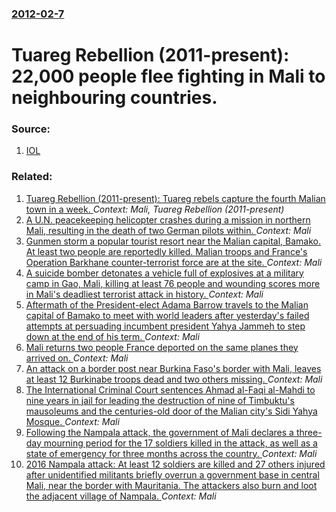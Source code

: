 ### [2012-02-7](/news/2012/02/7/index.md)

# Tuareg Rebellion (2011-present): 22,000 people flee fighting in Mali to neighbouring countries. 




### Source:

1. [IOL](http://www.iol.co.za/news/africa/22-000-people-have-fled-fighting-in-mali-un-1.1229076)

### Related:

1. [Tuareg Rebellion (2011-present): Tuareg rebels capture the fourth Malian town in a week. ](/news/2012/01/26/tuareg-rebellion-2011apresent-tuareg-rebels-capture-the-fourth-malian-town-in-a-week.md) _Context: Mali, Tuareg Rebellion (2011-present)_
2. [A U.N. peacekeeping helicopter crashes during a mission in northern Mali, resulting in the death of two German pilots within. ](/news/2017/07/26/a-u-n-peacekeeping-helicopter-crashes-during-a-mission-in-northern-mali-resulting-in-the-death-of-two-german-pilots-within.md) _Context: Mali_
3. [Gunmen storm a popular tourist resort near the Malian capital, Bamako. At least two people are reportedly killed. Malian troops and France's Operation Barkhane counter-terrorist force are at the site. ](/news/2017/06/18/gunmen-storm-a-popular-tourist-resort-near-the-malian-capital-bamako-at-least-two-people-are-reportedly-killed-malian-troops-and-france-s.md) _Context: Mali_
4. [A suicide bomber detonates a vehicle full of explosives at a military camp in Gao, Mali, killing at least 76 people and wounding scores more in Mali's deadliest terrorist attack in history. ](/news/2017/01/18/a-suicide-bomber-detonates-a-vehicle-full-of-explosives-at-a-military-camp-in-gao-mali-killing-at-least-76-people-and-wounding-scores-more.md) _Context: Mali_
5. [Aftermath of the President-elect Adama Barrow travels to the Malian capital of Bamako to meet with world leaders after yesterday's failed attempts at persuading incumbent president Yahya Jammeh to step down at the end of his term. ](/news/2017/01/14/aftermath-of-the-president-elect-adama-barrow-travels-to-the-malian-capital-of-bamako-to-meet-with-world-leaders-after-yesterday-s-failed-at.md) _Context: Mali_
6. [Mali returns two people France deported on the same planes they arrived on. ](/news/2016/12/30/mali-returns-two-people-france-deported-on-the-same-planes-they-arrived-on.md) _Context: Mali_
7. [An attack on a border post near Burkina Faso's border with Mali, leaves at least 12 Burkinabe troops dead and two others missing. ](/news/2016/12/16/an-attack-on-a-border-post-near-burkina-faso-s-border-with-mali-leaves-at-least-12-burkinabe-troops-dead-and-two-others-missing.md) _Context: Mali_
8. [The International Criminal Court sentences Ahmad al-Faqi al-Mahdi to nine years in jail for leading the destruction of nine of Timbuktu's mausoleums and the centuries-old door of the Malian city's Sidi Yahya Mosque. ](/news/2016/09/27/the-international-criminal-court-sentences-ahmad-al-faqi-al-mahdi-to-nine-years-in-jail-for-leading-the-destruction-of-nine-of-timbuktu-s-ma.md) _Context: Mali_
9. [Following the Nampala attack, the government of Mali declares a three-day mourning period for the 17 soldiers killed in the attack, as well as a state of emergency for three months across the country. ](/news/2016/07/20/following-the-nampala-attack-the-government-of-mali-declares-a-three-day-mourning-period-for-the-17-soldiers-killed-in-the-attack-as-well.md) _Context: Mali_
10. [ 2016 Nampala attack: At least 12 soldiers are killed and 27 others injured after unidentified militants briefly overrun a government base in central Mali, near the border with Mauritania. The attackers also burn and loot the adjacent village of Nampala. ](/news/2016/07/19/2016-nampala-attack-at-least-12-soldiers-are-killed-and-27-others-injured-after-unidentified-militants-briefly-overrun-a-government-base-i.md) _Context: Mali_
